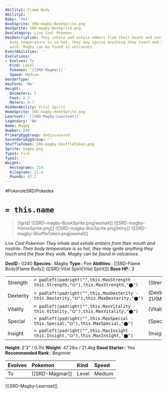 ```yaml
---
Ability1: Flame Body
Ability2: ''
Baby: 'Yes'
BookSprite: SRD-magby-BookSprite.png
BoxSprite: SRD-magby-BoxSprite.png
DexCategory: Live Coal Pokemon
DexDescription: They inhale and exhale embers from their mouth and nostrils. Their
  body temperature is so hot, they may ignite anything they touch and the floor they
  walk. Magby can be found in volcanoes.
EventAbilities: ''
Evolutions:
- Evolves: To
  Kind: Level
  Pokemon: '[[SRD-Magmar]]'
  Speed: Medium
GenderType: ''
HasForm: 'No'
Height:
  Deimeters: 7
  Feet: 2.3
  Meters: 0.7
HiddenAbility: Vital Spirit
HomeSprite: SRD-magby-HomeSprite.png
Learnset: '[[SRD-Magby-Learnset]]'
Legendary: 'No'
Name: Magby
Number: 240
PrimaryEggGroup: Undiscovered
SecondaryEggGroup: ''
ShuffleToken: SRD-magby-ShuffleToken.png
Sprite: magby.png
Type1: Fire
Type2: ''
Weight:
  Hectograms: 214
  Kilograms: 21.4
  Pounds: 47.2
---
```


#PokeroleSRD/Pokedex

# `= this.name`

> [!grid]
> ![[SRD-magby-BookSprite.png|wsmall]]
> ![[SRD-magby-HomeSprite.png]]
> ![[SRD-magby-BoxSprite.png|htiny]]
> ![[SRD-magby-ShuffleToken.png|wsmall]]


*Live Coal Pokemon*
*They inhale and exhale embers from their mouth and nostrils. Their body temperature is so hot, they may ignite anything they touch and the floor they walk. Magby can be found in volcanoes.*

**DexID**:: 0240
**Species**:: Magby
**Type**:: Fire
**Abilities**:: [[SRD-Flame Body|Flame Body]] ([[SRD-Vital Spirit|Vital Spirit]])
**Base HP**:: 3

|           |                                                                                        |                                          |
| --------- | -------------------------------------------------------------------------------------- | ---------------------------------------- |
| Strength  | `= padleft(padright("",this.MaxStrength - this.Strength,"⭘"),this.MaxStrength,"⬤")`    | (Strength::2)/(MaxStrength::4)   |
| Dexterity | `= padleft(padright("",this.MaxDexterity - this.Dexterity,"⭘"),this.MaxDexterity,"⬤")` | (Dexterity:: 2)/(MaxDexterity::4) |
| Vitality  | `= padleft(padright("",this.MaxVitality - this.Vitality,"⭘"),this.MaxVitality,"⬤")`    | (Vitality::1)/(MaxVitality::3)   |
| Special   | `= padleft(padright("",this.MaxSpecial - this.Special,"⭘"),this.MaxSpecial,"⬤")`       | (Special::1)/(MaxSpecial::3)     |
| Insight   | `= padleft(padright("",this.MaxInsight - this.Insight,"⭘"),this.MaxInsight,"⬤")`       | (Insight::1)/(MaxInsight::3)     |

**Height**: 2'3" / 0.7m
**Weight**: 47.2lbs / 21.4kg
**Good Starter**:: Yes
**Recommended Rank**:: Beginner

| Evolves   | Pokemon        | Kind   | Speed   |
|:----------|:---------------|:-------|:--------|
| To        | [[SRD-Magmar]] | Level  | Medium  |

![[SRD-Magby-Learnset]]
